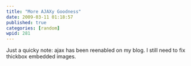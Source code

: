 ```yaml
---
title: "More AJAXy Goodness"
date: 2009-03-11 01:18:57
published: true
categories: [random]
wpid: 281
---
```


Just a quicky note: ajax has been reenabled on my blog. I still need to fix thickbox embedded images.